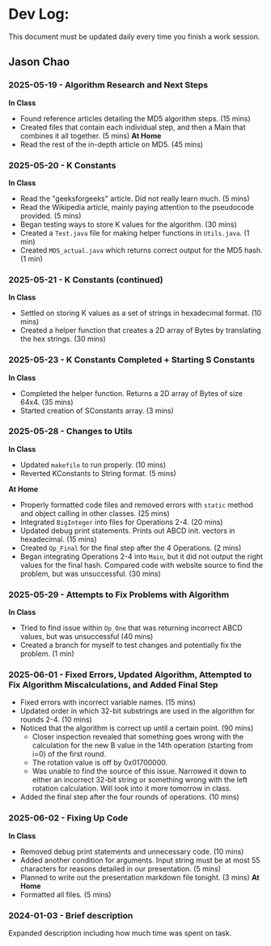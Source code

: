 # Dev Log:

This document must be updated daily every time you finish a work session.

## Jason Chao

### 2025-05-19 - Algorithm Research and Next Steps
**In Class**  
 - Found reference articles detailing the MD5 algorithm steps. (15 mins)
 - Created files that contain each individual step, and then a Main that combines it all together. (5 mins)
**At Home**
 - Read the rest of the in-depth article on MD5. (45 mins)

### 2025-05-20 - K Constants
**In Class**  
 - Read the "geeksforgeeks" article. Did not really learn much. (5 mins)
 - Read the Wikipedia article, mainly paying attention to the pseudocode provided. (5 mins)
 - Began testing ways to store K values for the algorithm. (30 mins)
 - Created a `Test.java` file for making helper functions in `Utils.java`. (1 min)
 - Created `MD5_actual.java` which returns correct output for the MD5 hash. (1 min)

### 2025-05-21 - K Constants (continued)
**In Class**  
 - Settled on storing K values as a set of strings in hexadecimal format. (10 mins)
 - Created a helper function that creates a 2D array of Bytes by translating the hex strings. (30 mins)

### 2025-05-23 - K Constants Completed + Starting S Constants
**In Class**  
 - Completed the helper function. Returns a 2D array of Bytes of size 64x4. (35 mins)
 - Started creation of SConstants array. (3 mins)

### 2025-05-28 - Changes to Utils
**In Class**  
 - Updated `makefile` to run properly. (10 mins)
 - Reverted KConstants to String format. (5 mins)

**At Home**  
 - Properly formatted code files and removed errors with `static` method and object calling in other classes. (25 mins)
 - Integrated `BigInteger` into files for Operations 2-4. (20 mins)
 - Updated debug print statements. Prints out ABCD init. vectors in hexadecimal. (15 mins)
 - Created `Op_Final` for the final step after the 4 Operations. (2 mins)
 - Began integrating Operations 2-4 into `Main`, but it did not output the right values for the final hash. Compared code with website source to find the problem, but was unsuccessful. (30 mins)

### 2025-05-29 - Attempts to Fix Problems with Algorithm
**In Class**  
 - Tried to find issue within `Op_One` that was returning incorrect ABCD values, but was unsuccessful (40 mins)
 - Created a branch for myself to test changes and potentially fix the problem. (1 min)

### 2025-06-01 - Fixed Errors, Updated Algorithm, Attempted to Fix Algorithm Miscalculations, and Added Final Step
 - Fixed errors with incorrect variable names. (15 mins)
 - Updated order in which 32-bit substrings are used in the algorithm for rounds 2-4. (10 mins)
 - Noticed that the algorithm is correct up until a certain point. (90 mins)
    - Closer inspection revealed that something goes wrong with the calculation for the new B value in the 14th operation (starting from i=0) of the first round.
    - The rotation value is off by 0x01700000.
    - Was unable to find the source of this issue. Narrowed it down to either an incorrect 32-bit string or something wrong with the left rotation calculation. Will look into it more tomorrow in class.
 - Added the final step after the four rounds of operations. (10 mins)

### 2025-06-02 - Fixing Up Code
**In Class**
 - Removed debug print statements and unnecessary code. (10 mins)
 - Added another condition for arguments. Input string must be at most 55 characters for reasons detailed in our presentation. (5 mins)
 - Planned to write out the presentation markdown file tonight. (3 mins)
**At Home**
 - Formatted all files. (5 mins)

### 2024-01-03 - Brief description
Expanded description including how much time was spent on task.
